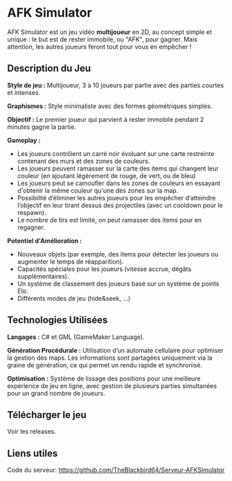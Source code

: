 # AFK Simulator

AFK Simulator est un jeu vidéo **multijoueur** en 2D, au concept simple et unique : le but est de rester immobile, ou "AFK", pour gagner. Mais attention, les autres joueurs feront tout pour vous en empêcher !

## Description du Jeu
**Style de jeu :** Multijoueur, 3 à 10 joueurs par partie avec des parties courtes et intenses.

**Graphismes :** Style minimaliste avec des formes géométriques simples.

**Objectif :** Le premier joueur qui parvient à rester immobile pendant 2 minutes gagne la partie.

**Gameplay :**
- Les joueurs contrôlent un carré noir évoluant sur une carte restreinte contenant des murs et des zones de couleurs.
- Les joueurs peuvent ramasser sur la carte des items qui changent leur couleur (en ajoutant légèrement de rouge, de vert, ou de bleu)
- Les joueurs peut se camoufler dans les zones de couleurs en essayant d'obtenir la même couleur qu'une des zones sur la map.
- Possibilité d’éliminer les autres joueurs pour les empêcher d’atteindre l’objectif en leur tirant dessus des projectiles (avec un cooldown pour le respawn).
- Le nombre de tirs est limité, on peut ramasser des items pour en regagner.

**Potentiel d'Amélioration :**
- Nouveaux objets (par exemple, des items pour détecter les joueurs ou augmenter le temps de réapparition).
- Capacités spéciales pour les joueurs (vitesse accrue, dégâts supplémentaires).
- Un système de classement des joueurs basé sur un système de points Elo.
- Différents modes de jeu (hide&seek, ...)

## Technologies Utilisées
**Langages :** C# et GML (GameMaker Language).

**Génération Procédurale :** Utilisation d’un automate cellulaire pour optimiser la gestion des maps. Les informations sont partagées uniquement via la graine de génération, ce qui permet un rendu rapide et synchronisé.

**Optimisation :** Système de lissage des positions pour une meilleure expérience de jeu en ligne, avec gestion de plusieurs parties simultanées pour un grand nombre de joueurs.

## Télécharger le jeu

Voir les releases.

## Liens utiles

Code du serveur: https://github.com/TheBlackbird64/Serveur-AFKSimulator
